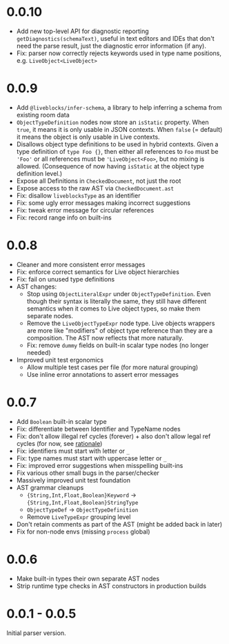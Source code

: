 # 0.0.10

- Add new top-level API for diagnostic reporting `getDiagnostics(schemaText)`,
  useful in text editors and IDEs that don't need the parse result, just the
  diagnostic error information (if any).
- Fix: parser now correctly rejects keywords used in type name positions, e.g.
  `LiveObject<LiveObject>`

# 0.0.9

- Add `@liveblocks/infer-schema`, a library to help inferring a schema from
  existing room data
- `ObjectTypeDefinition` nodes now store an `isStatic` property. When `true`, it
  means it is only usable in JSON contexts. When `false` (= default) it means
  the object is only usable in Live contexts.
- Disallows object type definitions to be used in hybrid contexts. Given a type
  definition of `type Foo {}`, then either all references to `Foo` must be
  `'Foo'` or all references must be `'LiveObject<Foo>`, but no mixing is
  allowed. (Consequence of now having `isStatic` at the object type definition
  level.)
- Expose all Definitions in `CheckedDocument`, not just the root
- Expose access to the raw AST via `CheckedDocument.ast`
- Fix: disallow `liveblocksType` as an identifier
- Fix: some ugly error messages making incorrect suggestions
- Fix: tweak error message for circular references
- Fix: record range info on built-ins

# 0.0.8

- Cleaner and more consistent error messages
- Fix: enforce correct semantics for Live object hierarchies
- Fix: fail on unused type definitions
- AST changes:
  - Stop using `ObjectLiteralExpr` under `ObjectTypeDefinition`. Even though
    their syntax is literally the same, they still have different semantics when
    it comes to Live object types, so make them separate nodes.
  - Remove the `LiveObjectTypeExpr` node type. Live objects wrappers are more
    like "modifiers" of object type reference than they are a composition. The
    AST now reflects that more naturally.
  - Fix: remove `dummy` fields on built-in scalar type nodes (no longer needed)
- Improved unit test ergonomics
  - Allow multiple test cases per file (for more natural grouping)
  - Use inline error annotations to assert error messages

# 0.0.7

- Add `Boolean` built-in scalar type
- Fix: differentiate between Identifier and TypeName nodes
- Fix: don't allow illegal ref cycles (forever) + also don't allow legal ref
  cycles (for now, see
  [rationale](https://github.com/liveblocks/liveblocks.io/issues/910))
- Fix: identifiers must start with letter or `_`
- Fix: type names must start with uppercase letter or `_`
- Fix: improved error suggestions when misspelling built-ins
- Fix various other small bugs in the parser/checker
- Massively improved unit test foundation
- AST grammar cleanups
  - `{String,Int,Float,Boolean}Keyword` → `{String,Int,Float,Boolean}StringType`
  - `ObjectTypeDef` → `ObjectTypeDefinition`
  - Remove `LiveTypeExpr` grouping level
- Don't retain comments as part of the AST (might be added back in later)
- Fix for non-node envs (missing `process` global)

# 0.0.6

- Make built-in types their own separate AST nodes
- Strip runtime type checks in AST constructors in production builds

# 0.0.1 - 0.0.5

Initial parser version.
